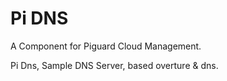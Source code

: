 # Pi DNS

A Component for Piguard Cloud Management.

Pi Dns, Sample DNS Server, based overture &amp; dns.
